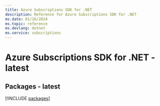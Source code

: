 ```yaml
---
title: Azure Subscriptions SDK for .NET
description: Reference for Azure Subscriptions SDK for .NET
ms.date: 01/16/2024
ms.topic: reference
ms.devlang: dotnet
ms.service: subscriptions
---
```

# Azure Subscriptions SDK for .NET - latest
## Packages - latest
[!INCLUDE [packages](subscriptions-index.md)]